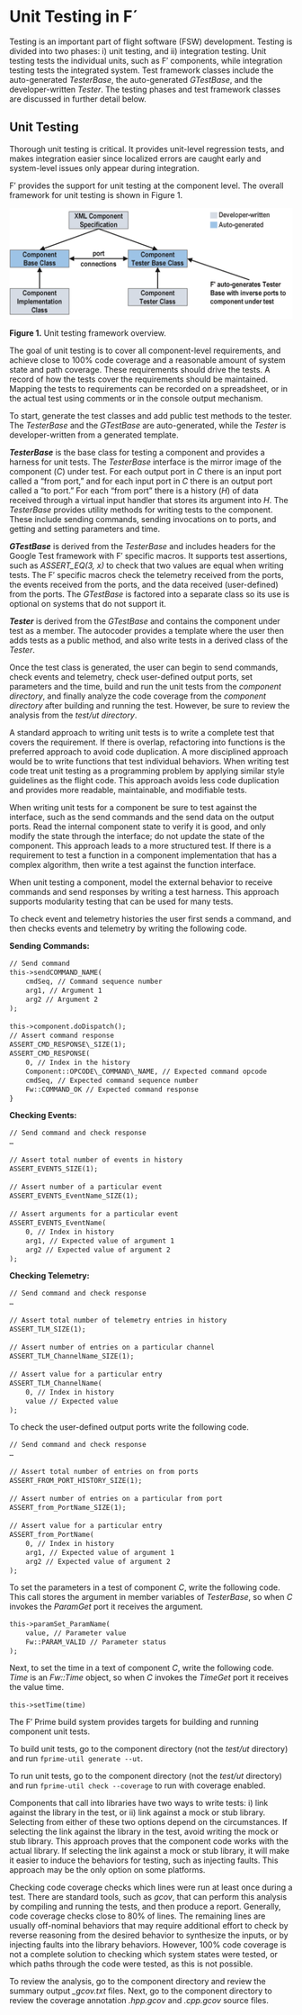 # Unit Testing in F´

Testing is an important part of flight software (FSW) development.
Testing is divided into two phases: i) unit testing, and ii) integration
testing. Unit testing tests the individual units, such as F′ components,
while integration testing tests the integrated system. Test framework
classes include the auto-generated *TesterBase*, the auto-generated
*GTestBase*, and the developer-written *Tester*. The testing phases and
test framework classes are discussed in further detail below.

## Unit Testing

Thorough unit testing is critical. It provides unit-level regression
tests, and makes integration easier since localized errors are caught
early and system-level issues only appear during integration.

F′ provides the support for unit testing at the component level. The
overall framework for unit testing is shown in Figure 1.

![Tesst](../media/test1.png)

**Figure 1.** Unit testing framework overview.

The goal of unit testing is to cover all component-level requirements,
and achieve close to 100% code coverage and a reasonable amount of
system state and path coverage. These requirements should drive the
tests. A record of how the tests cover the requirements should be
maintained. Mapping the tests to requirements can be recorded on a
spreadsheet, or in the actual test using comments or in the console
output mechanism.

To start, generate the test classes and add public test methods to the
tester. The *TesterBase* and the *GTestBase* are auto-generated, while
the *Tester* is developer-written from a generated template.

***TesterBase*** is the base class for testing a component and provides
a harness for unit tests. The *TesterBase* interface is the mirror image
of the component (*C*) under test. For each output port in *C* there is
an input port called a “from port,” and for each input port in *C* there
is an output port called a “to port.” For each “from port” there is a
history (*H*) of data received through a virtual input handler that
stores its argument into *H*. The *TesterBase* provides utility methods
for writing tests to the component. These include sending commands,
sending invocations on to ports, and getting and setting parameters and
time.

***GTestBase*** is derived from the *TesterBase* and includes headers
for the Google Test framework with F′ specific macros. It supports test
assertions, such as *ASSERT\_EQ(3, x)* to check that two values are
equal when writing tests. The F′ specific macros check the telemetry
received from the ports, the events received from the ports, and the
data received (user-defined) from the ports. The *GTestBase* is factored
into a separate class so its use is optional on systems that do not
support it.

***Tester*** is derived from the *GTestBase* and contains the component
under test as a member. The autocoder provides a template where the user
then adds tests as a public method, and also write tests in a derived
class of the *Tester*.

Once the test class is generated, the user can begin to send commands,
check events and telemetry, check user-defined output ports, set
parameters and the time, build and run the unit tests from the
*component directory*, and finally analyze the code coverage from the
*component directory* after building and running the test. However, be
sure to review the analysis from the *test/ut directory*.

A standard approach to writing unit tests is to write a complete test
that covers the requirement. If there is overlap, refactoring into
functions is the preferred approach to avoid code duplication. A more
disciplined approach would be to write functions that test individual
behaviors. When writing test code treat unit testing as a programming
problem by applying similar style guidelines as the flight code. This
approach avoids less code duplication and provides more readable,
maintainable, and modifiable tests.

When writing unit tests for a component be sure to test against the
interface, such as the send commands and the send data on the output
ports. Read the internal component state to verify it is good, and only
modify the state through the interface; do not update the state of the
component. This approach leads to a more structured test. If there is a
requirement to test a function in a component implementation that has a
complex algorithm, then write a test against the function interface.

When unit testing a component, model the external behavior to receive
commands and send responses by writing a test harness. This approach
supports modularity testing that can be used for many tests.

To check event and telemetry histories the user first sends a command,
and then checks events and telemetry by writing the following code.

**Sending Commands:**

```
// Send command
this->sendCOMMAND_NAME(
    cmdSeq, // Command sequence number
    arg1, // Argument 1
    arg2 // Argument 2
);

this->component.doDispatch();
// Assert command response
ASSERT_CMD_RESPONSE\_SIZE(1);
ASSERT_CMD_RESPONSE(
    0, // Index in the history
    Component::OPCODE\_COMMAND\_NAME, // Expected command opcode
    cmdSeq, // Expected command sequence number
    Fw::COMMAND_OK // Expected command response
}
```

**Checking Events:**

```
// Send command and check response
…

// Assert total number of events in history
ASSERT_EVENTS_SIZE(1);

// Assert number of a particular event
ASSERT_EVENTS_EventName_SIZE(1);

// Assert arguments for a particular event
ASSERT_EVENTS_EventName(
    0, // Index in history
    arg1, // Expected value of argument 1
    arg2 // Expected value of argument 2
);
```

**Checking Telemetry:**
```
// Send command and check response
…

// Assert total number of telemetry entries in history
ASSERT_TLM_SIZE(1);

// Assert number of entries on a particular channel
ASSERT_TLM_ChannelName_SIZE(1);

// Assert value for a particular entry
ASSERT_TLM_ChannelName(
    0, // Index in history
    value // Expected value
);
```
To check the user-defined output ports write the following code.
```
// Send command and check response
…

// Assert total number of entries on from ports
ASSERT_FROM_PORT_HISTORY_SIZE(1);

// Assert number of entries on a particular from port
ASSERT_from_PortName_SIZE(1);

// Assert value for a particular entry
ASSERT_from_PortName(
    0, // Index in history
    arg1, // Expected value of argument 1
    arg2 // Expected value of argument 2
);
```

To set the parameters in a test of component *C*, write the following
code. This call stores the argument in member variables of *TesterBase*,
so when *C* invokes the *ParamGet* port it receives the argument.

```
this->paramSet_ParamName(
    value, // Parameter value
    Fw::PARAM_VALID // Parameter status
);
```

Next, to set the time in a text of component *C*, write the following
code. *Time* is an *Fw::Time* object, so when *C* invokes the *TimeGet*
port it receives the value time.

`this->setTime(time)`

The F′ Prime build system provides targets for building and running
component unit tests.

To build unit tests, go to the component directory (not the *test/ut*
directory) and run `fprime-util generate --ut`.

To run unit tests, go to the component directory (not the *test/ut*
directory) and run `fprime-util check --coverage` to run with coverage enabled.

Components that call into libraries have two ways to write tests: i)
link against the library in the test, or ii) link against a mock or stub
library. Selecting from either of these two options depend on the
circumstances. If selecting the link against the library in the test,
avoid writing the mock or stub library. This approach proves that the
component code works with the actual library. If selecting the link
against a mock or stub library, it will make it easier to induce the
behaviors for testing, such as injecting faults. This approach may be
the only option on some platforms.

Checking code coverage checks which lines were run at least once during
a test. There are standard tools, such as *gcov*, that can perform this
analysis by compiling and running the tests, and then produce a report.
Generally, code coverage checks close to 80% of lines. The remaining
lines are usually off-nominal behaviors that may require additional
effort to check by reverse reasoning from the desired behavior to
synthesize the inputs, or by injecting faults into the library
behaviors. However, 100% code coverage is not a complete solution to
checking which system states were tested, or which paths through the
code were tested, as this is not possible.

To review the analysis, go to the component directory and review the 
summary output *\_gcov.txt* files. Next, go to the component directory to 
review the coverage annotation *.hpp.gcov* and *.cpp.gcov* source files.
